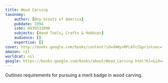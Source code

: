 ```yaml
---
title: Wood Carving
taxonomy:
	author: [Boy Scouts of America]
	pubdate: 1994
	isbn: 0839533098
	subjects: [Hand Tools, Crafts & Hobbies]
	audience: []
	expertise: []
cover: http://books.google.com/books/content?id=d4WyvMFL6TcC&printsec=frontcover&img=1&zoom=1&source=gbs_api
amazon: nil
worldcat: nil
google: https://books.google.com/books/about/Wood_Carving.html?hl=&id=d4WyvMFL6TcC
---
```

Outlines requirements for pursuing a merit badge in wood carving.